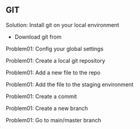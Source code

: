 ## GIT

Solution: Install git on your local environment
- Download git from 

Problem01: Config your global settings


Problem01: Create a local git repository


Problem01: Add a new file to the repo


Problem01: Add the file to the staging environment


Problem01: Create a commit


Problem01: Create a new branch


Problem01: Go to main/master branch